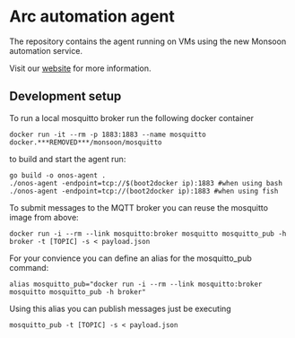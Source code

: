  Arc automation agent
=============================
The repository contains the agent running on VMs using the new Monsoon automation service.

Visit our [website](https://gitHub.***REMOVED***/pages/monsoon/arc/) for more information.



Development setup
-----------------
To run a local mosquitto broker run the following docker container

    docker run -it --rm -p 1883:1883 --name mosquitto docker.***REMOVED***/monsoon/mosquitto
    
to build and start the agent run:

    go build -o onos-agent .
    ./onos-agent -endpoint=tcp://$(boot2docker ip):1883 #when using bash
    ./onos-agent -endpoint=tcp://(boot2docker ip):1883 #when using fish
    
To submit messages to the MQTT broker you can reuse the mosquitto image from above:

    docker run -i --rm --link mosquitto:broker mosquitto mosquitto_pub -h broker -t [TOPIC] -s < payload.json

For your convience you can define an alias for the mosquitto_pub command:
    
    alias mosquitto_pub="docker run -i --rm --link mosquitto:broker mosquitto mosquitto_pub -h broker"
    
Using this alias you can publish messages just be executing

    mosquitto_pub -t [TOPIC] -s < payload.json    
